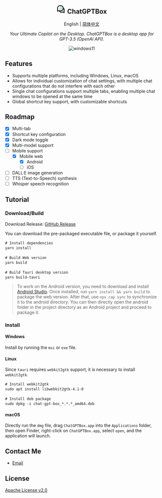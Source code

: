 <h2 align="center">
<img src="./doc/icon.png" alt="icon" width="30" style="background-color: white;border-radius: 5px;">
<span>ChatGPTBox</span>
</h2>
<p align="center">
    English | <a href="./README-CN.md">简体中文</a>
</p>
<p align="center">
    <em>Your Ultimate Copilot on the Desktop. ChatGPTBox is a desktop app for GPT-3.5 (OpenAI API).</em>
</p>

<p align="center">
    <img alt="windows11" src="https://img.shields.io/badge/windows-11-brightgreen">
</p>

## Features

- Supports multiple platforms, including Windows, Linux, macOS
- Allows for individual customization of chat settings, with multiple chat configurations that do not interfere with
  each other
- Single chat configurations support multiple tabs, enabling multiple chat windows to be opened at the same time
- Global shortcut key support, with customizable shortcuts

## Roadmap

- [x] Multi-tab
- [x] Shortcut key configuration
- [x] Dark mode toggle
- [x] Multi-model support
- [ ] Mobile support
    - [x] Mobile web
        - [x] Android
        - [ ] iOS
- [ ] DALL·E image generation
- [ ] TTS (Text-to-Speech) synthesis
- [ ] Whisper speech recognition

## Tutorial

### Download/Build

Download Release: [GitHub Release](https://github.com/xiaochen0517/chat-gpt-box/releases)

You can download the pre-packaged executable file, or package it yourself.

```shell
# Install dependencies
yarn install

# Build Web version
yarn build

# Build Tauri desktop version
yarn build-tauri
```

> To work on the Android version, you need to download and install
> [Android Studio](https://developer.android.com/studio).
> Once installed, run `yarn install && yarn build` to package the web version.
> After that, use `npx cap sync` to synchronize it to the android directory.
> You can then directly open the android folder in the project directory as an Android project
> and proceed to package it.

### Install

#### Windows

Install by running the `msi` or `exe` file.

#### Linux

Since `tauri` requires `webkit2gtk` support, it is necessary to install `webkit2gtk`.

```shell
# Install webkit2gtk
sudo apt install libwebkit2gtk-4.1-0

# Install deb package
sudo dpkg -i chat-gpt-box_*.*.*_amd64.deb
```

#### macOS

Directly run the `dmg` file, drag `ChatGPTBox.app` into the `Applications` folder,
then open Finder, right-click on `ChatGPTBox.app`, select `open`, and the application will launch.

## Contact Me

- [Email](mailto:xiaochen0517@qq.com)

## License

[Apache License v2.0](./LICENSE)
